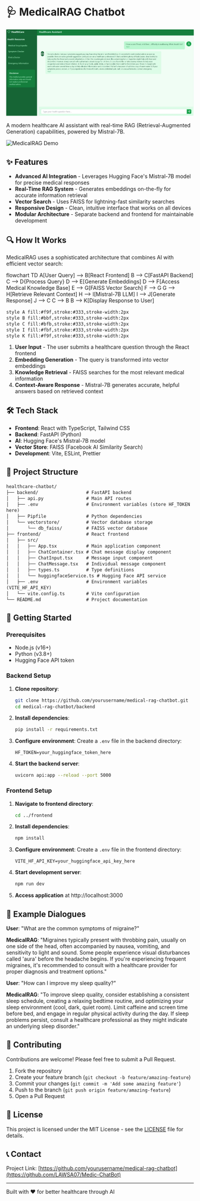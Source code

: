 # 🩺 MedicalRAG Chatbot

![Healthcare Chatbot](medic.jpg)

A modern healthcare AI assistant with real-time RAG (Retrieval-Augmented Generation) capabilities, powered by Mistral-7B.

![MedicalRAG Demo](https://via.placeholder.com/1000x400?text=MedicalRAG+Demo)

## ✨ Features

- **Advanced AI Integration** - Leverages Hugging Face's Mistral-7B model for precise medical responses
- **Real-Time RAG System** - Generates embeddings on-the-fly for accurate information retrieval
- **Vector Search** - Uses FAISS for lightning-fast similarity searches
- **Responsive Design** - Clean, intuitive interface that works on all devices
- **Modular Architecture** - Separate backend and frontend for maintainable development

## 🔍 How It Works

MedicalRAG uses a sophisticated architecture that combines AI with efficient vector search:

<antArtifact identifier="workflow-diagram" type="application/vnd.ant.mermaid" title="MedicalRAG Workflow Diagram">
flowchart TD
    A[User Query] --> B[React Frontend]
    B --> C[FastAPI Backend]
    C --> D{Process Query}
    D --> E[Generate Embeddings]
    D --> F[Access Medical Knowledge Base]
    E --> G[FAISS Vector Search]
    F --> G
    G --> H[Retrieve Relevant Context]
    H --> I[Mistral-7B LLM]
    I --> J[Generate Response]
    J --> C
    C --> B
    B --> K[Display Response to User]

    style A fill:#f9f,stroke:#333,stroke-width:2px
    style B fill:#bbf,stroke:#333,stroke-width:2px
    style C fill:#bfb,stroke:#333,stroke-width:2px
    style I fill:#fbf,stroke:#333,stroke-width:2px
    style K fill:#f9f,stroke:#333,stroke-width:2px


1. **User Input** - The user submits a healthcare question through the React frontend
2. **Embedding Generation** - The query is transformed into vector embeddings
3. **Knowledge Retrieval** - FAISS searches for the most relevant medical information
4. **Context-Aware Response** - Mistral-7B generates accurate, helpful answers based on retrieved context

## 🛠️ Tech Stack

- **Frontend**: React with TypeScript, Tailwind CSS
- **Backend**: FastAPI (Python)
- **AI**: Hugging Face's Mistral-7B model
- **Vector Store**: FAISS (Facebook AI Similarity Search)
- **Development**: Vite, ESLint, Prettier

## 📁 Project Structure

```
healthcare-chatbot/
├── backend/                  # FastAPI backend
│   ├── api.py                # Main API routes
│   ├── .env                  # Environment variables (store HF_TOKEN here)
│   ├── Pipfile               # Python dependencies
│   └── vectorstore/          # Vector database storage
│       └── db_faiss/         # FAISS vector database
├── frontend/                 # React frontend
│   ├── src/
│   │   ├── App.tsx           # Main application component
│   │   ├── ChatContainer.tsx # Chat message display component
│   │   ├── ChatInput.tsx     # Message input component
│   │   ├── ChatMessage.tsx   # Individual message component
│   │   ├── types.ts          # Type definitions
│   │   └── huggingfaceService.ts # Hugging Face API service
│   ├── .env                  # Environment variables (VITE_HF_API_KEY)
│   └── vite.config.ts        # Vite configuration
└── README.md                 # Project documentation
```

## 🚀 Getting Started

### Prerequisites

- Node.js (v16+)
- Python (v3.8+)
- Hugging Face API token

### Backend Setup

1. **Clone repository**:
   ```bash
   git clone https://github.com/yourusername/medical-rag-chatbot.git
   cd medical-rag-chatbot/backend
   ```

2. **Install dependencies**:
   ```bash
   pip install -r requirements.txt
   ```

3. **Configure environment**:
   Create a `.env` file in the backend directory:
   ```
   HF_TOKEN=your_huggingface_token_here
   ```

4. **Start the backend server**:
   ```bash
   uvicorn api:app --reload --port 5000
   ```

### Frontend Setup

1. **Navigate to frontend directory**:
   ```bash
   cd ../frontend
   ```

2. **Install dependencies**:
   ```bash
   npm install
   ```

3. **Configure environment**:
   Create a `.env` file in the frontend directory:
   ```
   VITE_HF_API_KEY=your_huggingface_api_key_here
   ```

4. **Start development server**:
   ```bash
   npm run dev
   ```

5. **Access application** at http://localhost:3000

## 💬 Example Dialogues

**User**: "What are the common symptoms of migraine?"

**MedicalRAG**: "Migraines typically present with throbbing pain, usually on one side of the head, often accompanied by nausea, vomiting, and sensitivity to light and sound. Some people experience visual disturbances called 'aura' before the headache begins. If you're experiencing frequent migraines, it's recommended to consult with a healthcare provider for proper diagnosis and treatment options."

**User**: "How can I improve my sleep quality?"

**MedicalRAG**: "To improve sleep quality, consider establishing a consistent sleep schedule, creating a relaxing bedtime routine, and optimizing your sleep environment (cool, dark, quiet room). Limit caffeine and screen time before bed, and engage in regular physical activity during the day. If sleep problems persist, consult a healthcare professional as they might indicate an underlying sleep disorder."

## 🤝 Contributing

Contributions are welcome! Please feel free to submit a Pull Request.

1. Fork the repository
2. Create your feature branch (`git checkout -b feature/amazing-feature`)
3. Commit your changes (`git commit -m 'Add some amazing feature'`)
4. Push to the branch (`git push origin feature/amazing-feature`)
5. Open a Pull Request

## 📄 License

This project is licensed under the MIT License - see the [LICENSE](LICENSE) file for details.

## 📞 Contact

Project Link: [https://github.com/yourusername/medical-rag-chatbot](https://github.com/LAWSA07/Medic-ChatBot)

---

Built with ❤️ for better healthcare through AI
</antArtifact>

